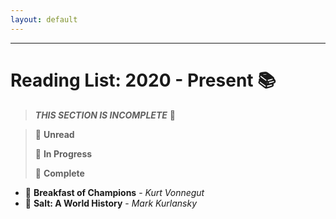 ```yaml
---
layout: default
---
```


---

# Reading List: 2020 - Present 📚

> ***THIS SECTION IS INCOMPLETE***  🚧

> 🌠  **Unread**
>
> 🎇  **In Progress**
>
> 🌌  **Complete**

* 🌠  **Breakfast of Champions** - *Kurt Vonnegut*
* 🎇  **Salt: A World History** - *Mark Kurlansky*